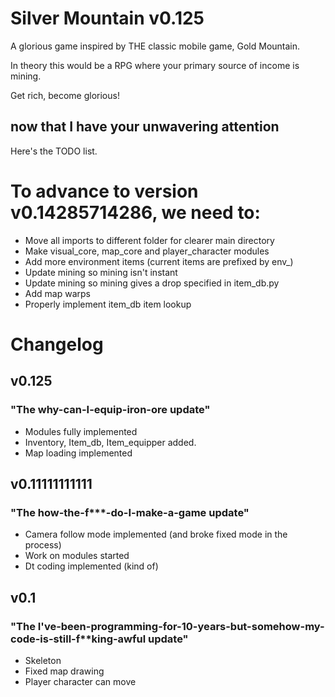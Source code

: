 # Silver Mountain v0.125
A glorious game inspired by THE classic mobile game, Gold Mountain.

In theory this would be a RPG where your primary source of income is mining.

Get rich, become glorious!

## now that I have your unwavering attention
Here's the TODO list.

# To advance to version v0.14285714286, we need to:
- Move all imports to different folder for clearer main directory
- Make visual_core, map_core and player_character modules
- Add more environment items (current items are prefixed by env_)
- Update mining so mining isn't instant
- Update mining so mining gives a drop specified in item_db.py
- Add map warps
- Properly implement item_db item lookup

# Changelog
## v0.125 
### "The why-can-I-equip-iron-ore update"
- Modules fully implemented
- Inventory, Item_db, Item_equipper added.
- Map loading implemented

## v0.11111111111 
### "The how-the-f***-do-I-make-a-game update"
- Camera follow mode implemented (and broke fixed mode in the process)
- Work on modules started
- Dt coding implemented (kind of)

## v0.1 
### "The I've-been-programming-for-10-years-but-somehow-my-code-is-still-f**king-awful update"
- Skeleton
- Fixed map drawing
- Player character can move

